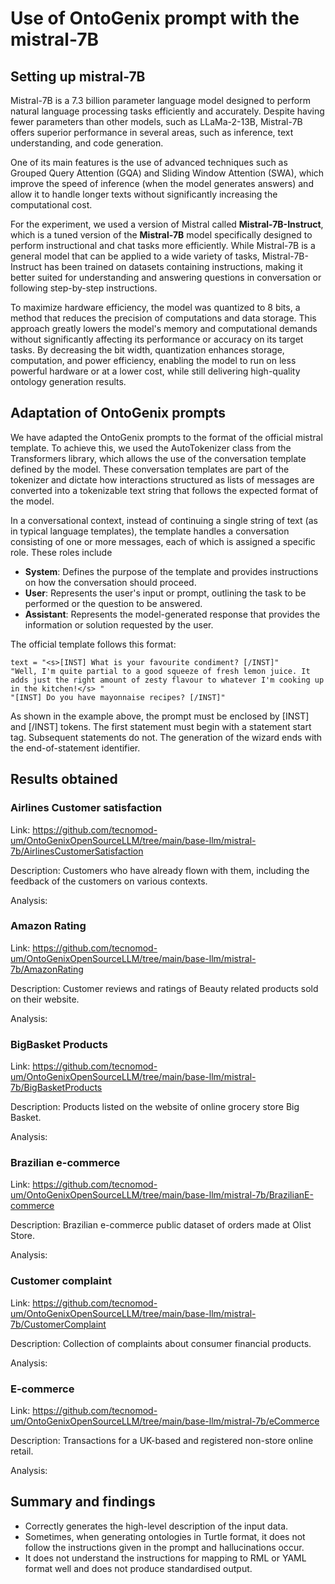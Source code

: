 # Use of OntoGenix prompt with the mistral-7B

## Setting up mistral-7B

Mistral-7B is a 7.3 billion parameter language model designed to perform natural language processing tasks efficiently and accurately. Despite having fewer parameters than other models, such as LLaMa-2-13B, Mistral-7B offers superior performance in several areas, such as inference, text understanding, and code generation. 

One of its main features is the use of advanced techniques such as Grouped Query Attention (GQA) and Sliding Window Attention (SWA), which improve the speed of inference (when the model generates answers) and allow it to handle longer texts without significantly increasing the computational cost. 

For the experiment, we used a version of Mistral called **Mistral-7B-Instruct**, which is a tuned version of the **Mistral-7B** model specifically designed to perform instructional and chat tasks more efficiently. While Mistral-7B is a general model that can be applied to a wide variety of tasks, Mistral-7B-Instruct has been trained on datasets containing instructions, making it better suited for understanding and answering questions in conversation or following step-by-step instructions.

To maximize hardware efficiency, the model was quantized to 8 bits, a method that reduces the precision of computations and data storage. This approach greatly lowers the model's memory and computational demands without significantly affecting its performance or accuracy on its target tasks. By decreasing the bit width, quantization enhances storage, computation, and power efficiency, enabling the model to run on less powerful hardware or at a lower cost, while still delivering high-quality ontology generation results.


## Adaptation of OntoGenix prompts

We have adapted the OntoGenix prompts to the format of the official mistral template. To achieve this, we used the AutoTokenizer class from the Transformers library, which allows the use of the conversation template defined by the model. These conversation templates are part of the tokenizer and dictate how interactions structured as lists of messages are converted into a tokenizable text string that follows the expected format of the model.

In a conversational context, instead of continuing a single string of text (as in typical language templates), the template handles a conversation consisting of one or more messages, each of which is assigned a specific role. These roles include

- **System**: Defines the purpose of the template and provides instructions on how the conversation should proceed.
- **User**: Represents the user's input or prompt, outlining the task to be performed or the question to be answered.
- **Assistant**: Represents the model-generated response that provides the information or solution requested by the user.

The official template follows this format:

```
text = "<s>[INST] What is your favourite condiment? [/INST]"
"Well, I'm quite partial to a good squeeze of fresh lemon juice. It adds just the right amount of zesty flavour to whatever I'm cooking up in the kitchen!</s> "
"[INST] Do you have mayonnaise recipes? [/INST]"
```

As shown in the example above, the prompt must be enclosed by [INST] and [/INST] tokens. The first statement must begin with a statement start tag. Subsequent statements do not. The generation of the wizard ends with the end-of-statement identifier.

## Results obtained

### Airlines Customer satisfaction

Link: https://github.com/tecnomod-um/OntoGenixOpenSourceLLM/tree/main/base-llm/mistral-7b/AirlinesCustomerSatisfaction

Description: Customers who have already flown with them, including the feedback of the customers on various contexts. 

Analysis: 

### Amazon Rating

Link: https://github.com/tecnomod-um/OntoGenixOpenSourceLLM/tree/main/base-llm/mistral-7b/AmazonRating

Description: Customer reviews and ratings of Beauty related products sold on their website.

Analysis: 

### BigBasket Products

Link: https://github.com/tecnomod-um/OntoGenixOpenSourceLLM/tree/main/base-llm/mistral-7b/BigBasketProducts

Description: Products listed on the website of online grocery store Big Basket.

Analysis: 

###  Brazilian e-commerce

Link: https://github.com/tecnomod-um/OntoGenixOpenSourceLLM/tree/main/base-llm/mistral-7b/BrazilianE-commerce

Description: Brazilian e-commerce public dataset of orders made at Olist Store.

Analysis: 

### Customer complaint

Link: https://github.com/tecnomod-um/OntoGenixOpenSourceLLM/tree/main/base-llm/mistral-7b/CustomerComplaint

Description: Collection of complaints about consumer financial products.

Analysis: 

### E-commerce

Link: https://github.com/tecnomod-um/OntoGenixOpenSourceLLM/tree/main/base-llm/mistral-7b/eCommerce

Description: Transactions for a UK-based and registered non-store online retail.

Analysis: 

## Summary and findings 
- Correctly generates the high-level description of the input data.
- Sometimes, when generating ontologies in Turtle format, it does not follow the instructions given in the prompt and hallucinations occur.
- It does not understand the instructions for mapping to RML or YAML format well and does not produce standardised output.
